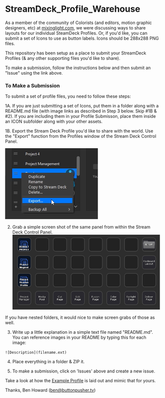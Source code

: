 # StreamDeck_Profile_Warehouse
As a member of the community of Colorists (and editors, motion graphic designers, etc) at [mixinglight.com](http:\\mixinglight.com), we were discussing ways to share layouts for our individual SteamDeck Profiles. Or, if you'd like, you can submit a set of Icons to use as button labels. Icons should be 288x288 PNG files.

This repository has been setup as a place to submit your StreamDeck Profiles (& any other supporting files you'd like to share).

To make a submission, follow the instructions below and then submit an "Issue" using the link above.

### To Make a Submission
To submit a set of profile files, you need to follow these steps:

1A. If you are just submitting a set of Icons, put them in a folder along with a README.md file (with image links as described in Step 3 below. Skip #1B & #2). If you are including them in your Profile Submisson, place them inside an ICON subfolder along with your other assets.

1B. Export the Stream Deck Profile you'd like to share with the world. Use the "Export" function from the Profiles window of the Stream Deck Control Panel.

![Export a profile](PROFILES/_EXAMPLE-PROFILE/export_streamdeck_profile.png)

2. Grab a simple screen shot of the same panel from within the Stream Deck Control Panel.
![Screenshot a profile](PROFILES/_EXAMPLE-PROFILE/example_streamdeck_profile_grab.jpg)

If you have nested folders, it would nice to make screen grabs of those as well.

3. Write up a little explanation in a simple text file named "README.md". You can reference images in your README by typing this for each image:

`![Description](filename.ext)`

4. Place everything in a folder & ZIP it.

5. To make a submission, click on 'Issues' above and create a new issue.

Take a look at how the [Example Profile](PROFILES/_EXAMPLE-PROFILE) is laid out and mimic that for yours.

Thanks,
Ben Howard (ben@buttonpusher.tv)
